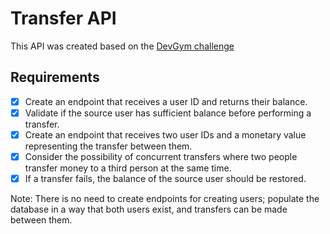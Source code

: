 # Transfer API

This API was created based on the [DevGym challenge](https://app.devgym.com.br/challenges/9af13172-e1fe-4c2e-ac10-cb6b0bcf2efc)

## Requirements

- [x] Create an endpoint that receives a user ID and returns their balance.
- [x] Validate if the source user has sufficient balance before performing a transfer.
- [x] Create an endpoint that receives two user IDs and a monetary value representing the transfer between them.
- [x] Consider the possibility of concurrent transfers where two people transfer money to a third person at the same time.
- [x] If a transfer fails, the balance of the source user should be restored.

Note: There is no need to create endpoints for creating users; populate the database in a way that both users exist, and transfers can be made between them.

